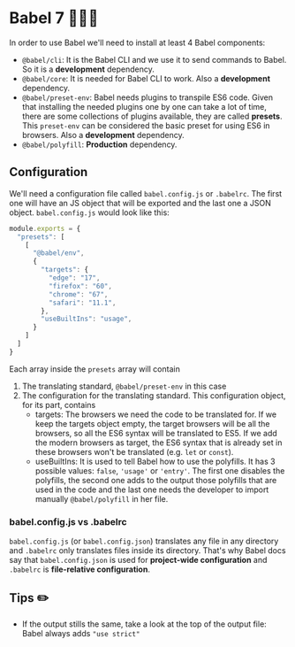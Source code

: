 # Babel 7 🧙‍♂️✨

In order to use Babel we'll need to install at least 4 Babel components:

- `@babel/cli`: It is the Babel CLI and we use it to send commands to Babel. So it is a **development** dependency.
- `@babel/core`: It is needed for Babel CLI to work. Also a **development** dependency.
- `@babel/preset-env`: Babel needs plugins to transpile ES6 code. Given that installing the needed plugins one by one can take a lot of time, there are some collections of plugins available, they are called **presets**. This `preset-env` can be considered the basic preset for using ES6 in browsers. Also a **development** dependency.
- `@babel/polyfill`: **Production** dependency.

## Configuration

We'll need a configuration file called `babel.config.js` or `.babelrc`. The first one will have an JS object that will be exported and the last one a JSON object. `babel.config.js` would look like this:

```javascript
module.exports = {
  "presets": [
    [
      "@babel/env",
      {
        "targets": {
          "edge": "17",
          "firefox": "60",
          "chrome": "67",
          "safari": "11.1",
        },
        "useBuiltIns": "usage",
      }
    ]
  ]
}
```
Each array inside the `presets` array will contain
1. The translating standard, `@babel/preset-env` in this case
2. The configuration for the translating standard. This configuration object, for its part, contains
    - targets: The browsers we need the code to be translated for. If we keep the targets object empty, the target browsers will be all the browsers, so all the ES6 syntax will be translated to ES5. If we add the modern browsers as target, the ES6 syntax that is already set in these browsers won't be translated (e.g. `let` or `const`).
    - useBuiltIns: It is used to tell Babel how to use the polyfills. It has 3 possible values: `false`, `'usage'` or `'entry'`. The first one disables the polyfills, the second one adds to the output those polyfills that are used in the code and the last one needs the developer to import manually `@babel/polyfill` in her file.

### babel.config.js vs .babelrc

`babel.config.js` (or `babel.config.json`) translates any file in any directory and `.babelrc` only translates files inside its directory. That's why Babel docs say that `babel.config.json` is used for __project-wide configuration__ and `.babelrc` is __file-relative configuration__.

## Tips ✏️
- If the output stills the same, take a look at the top of the output file: Babel always adds `"use strict"`
